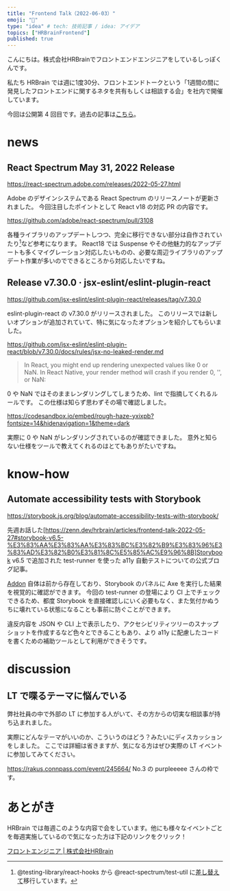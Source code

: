 ```yaml
---
title: "Frontend Talk（2022-06-03）"
emoji: "🧠"
type: "idea" # tech: 技術記事 / idea: アイデア
topics: ["HRBrainFrontend"]
published: true
---
```


<!-- prettier-ignore-start -->
<!-- textlint-disable -->
こんにちは。株式会社HRBrainでフロントエンドエンジニアをしているしっぽくんです。

私たち HRBrain では週に1度30分、フロントエンドトークという「1週間の間に発見したフロントエンドに関するネタを共有もしくは相談する会」を社内で開催しています。  

今回は公開第 4 回目です。過去の記事は[こちら](https://zenn.dev/topics/hrbrainfrontend)。
<!-- textlint-enable -->
<!-- prettier-ignore-end -->

# news

## React Spectrum May 31, 2022 Release

https://react-spectrum.adobe.com/releases/2022-05-27.html

Adobe のデザインシステムである React Spectrum のリリースノートが更新されました。
今回注目したポイントとして React v18 の対応 PR の内容です。

https://github.com/adobe/react-spectrum/pull/3108

各種ライブラリのアップデートしつつ、完全に移行できない部分は自作されていたり[^1]など参考になります。
React18 では Suspense やその他魅力的なアップデートも多くマイグレーション対応したいものの、必要な周辺ライブラリのアップデート作業が多いのでできるところから対応したいですね。

[^1]: @testing-library/react-hooks から @react-spectrum/test-util に[差し替えて](https://github.com/adobe/react-spectrum/blob/b5db74d40c139192c709193ee976dfc945d505b6/packages/%40react-aria/actiongroup/test/useActionGroup.test.js#L14)移行しています。

## Release v7.30.0 · jsx-eslint/eslint-plugin-react

https://github.com/jsx-eslint/eslint-plugin-react/releases/tag/v7.30.0

eslint-plugin-react の v7.30.0 がリリースされました。
このリリースでは新しいオプションが追加されていて、特に気になったオプションを紹介してもらいました。

https://github.com/jsx-eslint/eslint-plugin-react/blob/v7.30.0/docs/rules/jsx-no-leaked-render.md

> In React, you might end up rendering unexpected values like 0 or NaN. In React Native, your render method will crash if you render 0, '', or NaN:

0 や NaN ではそのままレンダリングしてしまうため、lint で指摘してくれるルールです。
この仕様は知らず思わずその場で確認しました。

https://codesandbox.io/embed/rough-haze-yxixpb?fontsize=14&hidenavigation=1&theme=dark

実際に 0 や NaN がレンダリングされているのが確認できました。
意外と知らない仕様をツールで教えてくれるのはとてもありがたいですね。

# know-how

## Automate accessibility tests with Storybook

https://storybook.js.org/blog/automate-accessibility-tests-with-storybook/

先週お話した[https://zenn.dev/hrbrain/articles/frontend-talk-2022-05-27#storybook-v6.5-%E3%83%AA%E3%83%AA%E3%83%BC%E3%82%B9%E3%83%96%E3%83%AD%E3%82%B0%E3%81%8C%E5%85%AC%E9%96%8B]Storybook v6.5 で追加された test-runner を使った a11y 自動テストについての公式ブログ記事。

[Addon](https://storybook.js.org/addons/@storybook/addon-a11y) 自体は前から存在しており、Storybook のパネルに Axe を実行した結果を視覚的に確認ができます。
今回の test-runner の登場により CI 上でチェックできるため、都度 Storybook を直接確認しにいく必要もなく、また気付かぬうちに壊れている状態になることも事前に防ぐことができます。

違反内容を JSON や CLI 上で表示したり、アクセシビリティツリーのスナップショットを作成するなど色々とできることもあり、より a11y に配慮したコードを書くための補助ツールとして利用ができそうです。

# discussion

## LT で喋るテーマに悩んでいる

弊社社員の中で外部の LT に参加する人がいて、その方からの切実な相談事が持ち込まれました。

実際にどんなテーマがいいのか、こういうのはどう？みたいにディスカッションをしました。
ここでは詳細は省きますが、気になる方はぜひ実際の LT イベントに参加してみてください。

https://rakus.connpass.com/event/245664/
No.3 の purpleeeee さんの枠です。

<!-- prettier-ignore-start -->
<!-- textlint-disable -->
# あとがき
HRBrain では毎週このような内容で会をしています。他にも様々なイベントごとを毎週実施しているので気になった方は下記のリンクをクリック！

[フロントエンジニア | 株式会社HRBrain](https://hrmos.co/pages/hrbrain/jobs/2110210)
<!-- textlint-enable -->
<!-- prettier-ignore-end -->
